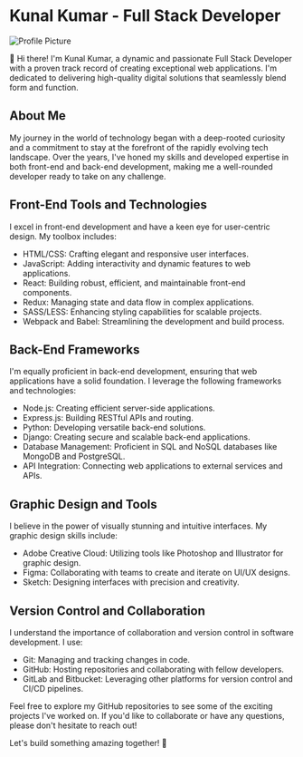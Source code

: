 # Kunal Kumar - Full Stack Developer

![Profile Picture](link-to-your-profile-picture.jpg)

👋 Hi there! I'm Kunal Kumar, a dynamic and passionate Full Stack Developer with a proven track record of creating exceptional web applications. I'm dedicated to delivering high-quality digital solutions that seamlessly blend form and function.

## About Me

My journey in the world of technology began with a deep-rooted curiosity and a commitment to stay at the forefront of the rapidly evolving tech landscape. Over the years, I've honed my skills and developed expertise in both front-end and back-end development, making me a well-rounded developer ready to take on any challenge.

## Front-End Tools and Technologies

I excel in front-end development and have a keen eye for user-centric design. My toolbox includes:

- HTML/CSS: Crafting elegant and responsive user interfaces.
- JavaScript: Adding interactivity and dynamic features to web applications.
- React: Building robust, efficient, and maintainable front-end components.
- Redux: Managing state and data flow in complex applications.
- SASS/LESS: Enhancing styling capabilities for scalable projects.
- Webpack and Babel: Streamlining the development and build process.

## Back-End Frameworks

I'm equally proficient in back-end development, ensuring that web applications have a solid foundation. I leverage the following frameworks and technologies:

- Node.js: Creating efficient server-side applications.
- Express.js: Building RESTful APIs and routing.
- Python: Developing versatile back-end solutions.
- Django: Creating secure and scalable back-end applications.
- Database Management: Proficient in SQL and NoSQL databases like MongoDB and PostgreSQL.
- API Integration: Connecting web applications to external services and APIs.

## Graphic Design and Tools

I believe in the power of visually stunning and intuitive interfaces. My graphic design skills include:

- Adobe Creative Cloud: Utilizing tools like Photoshop and Illustrator for graphic design.
- Figma: Collaborating with teams to create and iterate on UI/UX designs.
- Sketch: Designing interfaces with precision and creativity.

## Version Control and Collaboration

I understand the importance of collaboration and version control in software development. I use:

- Git: Managing and tracking changes in code.
- GitHub: Hosting repositories and collaborating with fellow developers.
- GitLab and Bitbucket: Leveraging other platforms for version control and CI/CD pipelines.

Feel free to explore my GitHub repositories to see some of the exciting projects I've worked on. If you'd like to collaborate or have any questions, please don't hesitate to reach out!

Let's build something amazing together! 🚀
